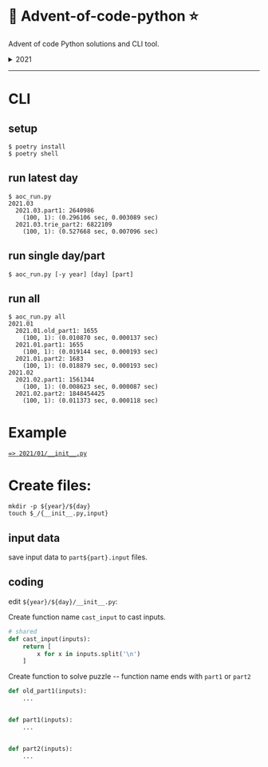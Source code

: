 # 🎄 Advent-of-code-python ⭐

Advent of code Python solutions and CLI tool.

<details>

<summary>2021</summary>

|  2021   | Puzzle Name       | Part 1 | Part 2 |
| :-----: | :---------------- | :----: | :----: |
| Day🎄01 | Sonar Sweep       |   ⭐   |   ⭐   |
| Day🎄02 | Dive!             |   ⭐   |   ⭐   |
| Day🎄03 | Binary Diagnostic |   ⭐   |   ⭐   |
| Day🎄04 |                   |        |        |
| Day🎄05 |                   |        |        |
| Day🎄06 |                   |        |        |
| Day🎄07 |                   |        |        |
| Day🎄08 |                   |        |        |
| Day🎄09 |                   |        |        |
| Day🎄10 |                   |        |        |
| Day🎄11 |                   |        |        |
| Day🎄12 |                   |        |        |
| Day🎄13 |                   |        |        |
| Day🎄14 |                   |        |        |
| Day🎄15 |                   |        |        |
| Day🎄16 |                   |        |        |
| Day🎄17 |                   |        |        |
| Day🎄18 |                   |        |        |
| Day🎄19 |                   |        |        |
| Day🎄20 |                   |        |        |
| Day🎄21 |                   |        |        |
| Day🎄22 |                   |        |        |
| Day🎄23 |                   |        |        |
| Day🎄24 |                   |        |        |
| Day🎄25 |                   |        |        |

</details>

---

# CLI

## setup

```
$ poetry install
$ poetry shell
```

## run latest day

```
$ aoc_run.py
2021.03
  2021.03.part1: 2640986
    (100, 1): (0.296106 sec, 0.003089 sec) 
  2021.03.trie_part2: 6822109
    (100, 1): (0.527668 sec, 0.007096 sec) 
```

## run single day/part

```
$ aoc_run.py [-y year] [day] [part]
```

## run all

```
$ aoc_run.py all
2021.01
  2021.01.old_part1: 1655
    (100, 1): (0.010870 sec, 0.000137 sec) 
  2021.01.part1: 1655
    (100, 1): (0.019144 sec, 0.000193 sec) 
  2021.01.part2: 1683
    (100, 1): (0.018879 sec, 0.000193 sec) 
2021.02
  2021.02.part1: 1561344
    (100, 1): (0.008623 sec, 0.000087 sec) 
  2021.02.part2: 1848454425
    (100, 1): (0.011373 sec, 0.000118 sec) 
```

# Example

[`=> 2021/01/__init__.py`](2021/01/__init__.py)

# Create files:

```
mkdir -p ${year}/${day}
touch $_/{__init__.py,input}
```

## input data

save input data to `part${part}.input` files.

## coding

edit `${year}/${day}/__init__.py`:

Create function name `cast_input` to cast inputs.

```python
# shared
def cast_input(inputs):
    return [
        x for x in inputs.split('\n')
    ]
```

Create function to solve puzzle -- function name ends with `part1` or `part2`

```python
def old_part1(inputs):
    ...


def part1(inputs):
    ...


def part2(inputs):
    ...

```
